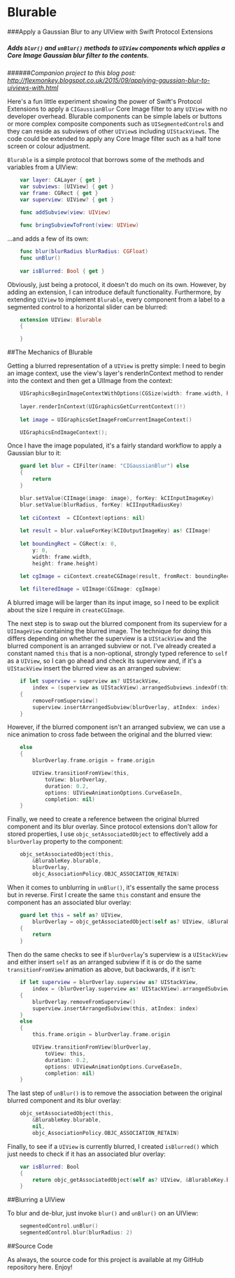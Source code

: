 # Blurable
###Apply a Gaussian Blur to any UIView with Swift Protocol Extensions

##### _Adds `blur()` and `unBlur()` methods to `UIView` components which applies a Core Image Gaussian blur filter to the contents._

######_Companion project to this blog post: http://flexmonkey.blogspot.co.uk/2015/09/applying-gaussian-blur-to-uiviews-with.html_

Here's a fun little experiment showing the power of Swift's Protocol Extensions to apply a `CIGaussianBlur` Core Image filter to any `UIView` with no developer overhead. Blurable components can be simple labels or buttons or more complex composite components such as `UISegmentedControl`s and they can reside as subviews of other `UIView`s including `UIStackView`s. The code could be extended to apply any Core Image filter such as a half tone screen or colour adjustment.

`Blurable` is a simple protocol that borrows some of the methods and variables from a UIView:

```swift
    var layer: CALayer { get }
    var subviews: [UIView] { get }
    var frame: CGRect { get }
    var superview: UIView? { get }
    
    func addSubview(view: UIView)

    func bringSubviewToFront(view: UIView)
```

...and adds a few of its own:

```swift
    func blur(blurRadius blurRadius: CGFloat)
    func unBlur()
    
    var isBlurred: Bool { get }
```

Obviously, just being a protocol, it doesn't do much on its own. However, by adding an extension, I can introduce default functionality. Furthermore, by extending `UIView` to implement `Blurable`, every component from a label to a segmented control to a horizontal slider can be blurred:

```swift
    extension UIView: Blurable
    {

    }
```

##The Mechanics of Blurable

Getting a blurred representation of a `UIView` is pretty simple: I need to begin an image context, use the view's layer's renderInContext method to render into the context and then get a UIImage from the context:

```swift
    UIGraphicsBeginImageContextWithOptions(CGSize(width: frame.width, height: frame.height), false, 1)
    
    layer.renderInContext(UIGraphicsGetCurrentContext()!)
    
    let image = UIGraphicsGetImageFromCurrentImageContext()

    UIGraphicsEndImageContext();
```

Once I have the image populated, it's a fairly standard workflow to apply a Gaussian blur to it:

```swift
    guard let blur = CIFilter(name: "CIGaussianBlur") else
    {
        return
    }

    blur.setValue(CIImage(image: image), forKey: kCIInputImageKey)
    blur.setValue(blurRadius, forKey: kCIInputRadiusKey)
    
    let ciContext  = CIContext(options: nil)
    
    let result = blur.valueForKey(kCIOutputImageKey) as! CIImage!
    
    let boundingRect = CGRect(x: 0,
        y: 0,
        width: frame.width,
        height: frame.height)
    
    let cgImage = ciContext.createCGImage(result, fromRect: boundingRect)

    let filteredImage = UIImage(CGImage: cgImage)
```

A blurred image will be larger than its input image, so I need to be explicit about the size I require in `createCGImage`.

The next step is to swap out the blurred component from its superview for a `UIImageView` containing the blurred image. The technique for doing this differs depending on whether the superview is a `UIStackView` and the blurred component is an arranged subview or not. I've already created a constant named `this` that is a non-optional, strongly typed reference to `self` as a `UIView`, so I can go ahead and check its superview and, if it's a `UIStackView` insert the blurred view as an arranged subview:

```swift
    if let superview = superview as? UIStackView,
        index = (superview as UIStackView).arrangedSubviews.indexOf(this)
    {
        removeFromSuperview()
        superview.insertArrangedSubview(blurOverlay, atIndex: index)
    }
```

However, if the blurred component isn't an arranged subview, we can use a nice animation to cross fade between the original and the blurred view:

```swift
    else
    {
        blurOverlay.frame.origin = frame.origin

        UIView.transitionFromView(this,
            toView: blurOverlay,
            duration: 0.2,
            options: UIViewAnimationOptions.CurveEaseIn,
            completion: nil)
    }
```

Finally, we need to create a reference between the original blurred component and its blur overlay. Since protocol extensions don't allow for stored properties, I use `objc_setAssociatedObject` to effectively add a `blurOverlay` property to the component:

```swift
    objc_setAssociatedObject(this,
        &BlurableKey.blurable,
        blurOverlay,
        objc_AssociationPolicy.OBJC_ASSOCIATION_RETAIN)
```

When it comes to unblurring in `unBlur()`, it's essentally the same process but in reverse. First I create the same `this` constant and ensure the component has an associated blur overlay:

```swift
    guard let this = self as? UIView,
        blurOverlay = objc_getAssociatedObject(self as? UIView, &BlurableKey.blurable) as? BlurOverlay else
    {
        return
    }
```

Then do the same checks to see if `blurOverlay`'s superview is a `UIStackView` and either insert `self` as an arranged subview if it is or do the same `transitionFromView` animation as above, but backwards, if it isn't:

```swift
    if let superview = blurOverlay.superview as? UIStackView,
        index = (blurOverlay.superview as! UIStackView).arrangedSubviews.indexOf(blurOverlay)
    {
        blurOverlay.removeFromSuperview()
        superview.insertArrangedSubview(this, atIndex: index)
    }
    else
    {
        this.frame.origin = blurOverlay.frame.origin

        UIView.transitionFromView(blurOverlay,
            toView: this,
            duration: 0.2,
            options: UIViewAnimationOptions.CurveEaseIn,
            completion: nil)
    }
```

The last step of `unBlur()` is to remove the association between the original blurred component and its blur overlay:

```swift
    objc_setAssociatedObject(this,
        &BlurableKey.blurable,
        nil,
        objc_AssociationPolicy.OBJC_ASSOCIATION_RETAIN)
```

Finally, to see if a `UIView` is currently blurred, I created `isBlurred()` which just needs to check if it has an associated blur overlay:

```swift
    var isBlurred: Bool
    {
        return objc_getAssociatedObject(self as? UIView, &BlurableKey.blurable) is BlurOverlay
    }
```    
    
##Blurring a UIView

To blur and de-blur, just invoke `blur()` and `unBlur()` on an UIView:

```swift
    segmentedControl.unBlur()
    segmentedControl.blur(blurRadius: 2)
```

##Source Code

As always, the source code for this project is available at my GitHub repository here. Enjoy!
